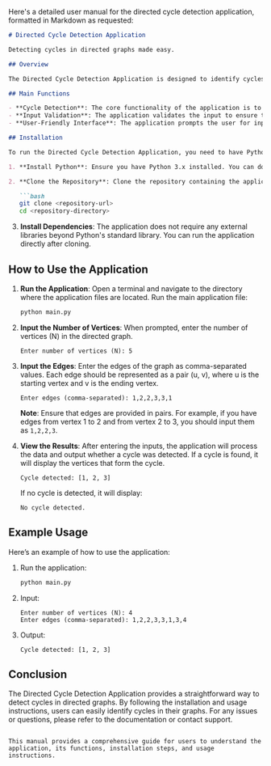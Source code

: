 Here's a detailed user manual for the directed cycle detection application, formatted in Markdown as requested:

```markdown
# Directed Cycle Detection Application

Detecting cycles in directed graphs made easy.

## Overview

The Directed Cycle Detection Application is designed to identify cycles in directed graphs based on user-defined vertices and edges. This application utilizes depth-first search (DFS) to traverse the graph and detect cycles efficiently.

## Main Functions

- **Cycle Detection**: The core functionality of the application is to detect cycles in a directed graph. The user can input the number of vertices and the edges of the graph, and the application will return any detected cycles.
- **Input Validation**: The application validates the input to ensure that edges are provided in pairs and that all vertices are within the specified range.
- **User-Friendly Interface**: The application prompts the user for input and provides clear output messages regarding the detection of cycles.

## Installation

To run the Directed Cycle Detection Application, you need to have Python installed on your system. Follow these steps to set up the environment:

1. **Install Python**: Ensure you have Python 3.x installed. You can download it from [python.org](https://www.python.org/downloads/).

2. **Clone the Repository**: Clone the repository containing the application files.

   ```bash
   git clone <repository-url>
   cd <repository-directory>
   ```

3. **Install Dependencies**: The application does not require any external libraries beyond Python's standard library. You can run the application directly after cloning.

## How to Use the Application

1. **Run the Application**: Open a terminal and navigate to the directory where the application files are located. Run the main application file:

   ```bash
   python main.py
   ```

2. **Input the Number of Vertices**: When prompted, enter the number of vertices (N) in the directed graph.

   ```
   Enter number of vertices (N): 5
   ```

3. **Input the Edges**: Enter the edges of the graph as comma-separated values. Each edge should be represented as a pair (u, v), where u is the starting vertex and v is the ending vertex.

   ```
   Enter edges (comma-separated): 1,2,2,3,3,1
   ```

   **Note**: Ensure that edges are provided in pairs. For example, if you have edges from vertex 1 to 2 and from vertex 2 to 3, you should input them as `1,2,2,3`.

4. **View the Results**: After entering the inputs, the application will process the data and output whether a cycle was detected. If a cycle is found, it will display the vertices that form the cycle.

   ```
   Cycle detected: [1, 2, 3]
   ```

   If no cycle is detected, it will display:

   ```
   No cycle detected.
   ```

## Example Usage

Here’s an example of how to use the application:

1. Run the application:

   ```bash
   python main.py
   ```

2. Input:

   ```
   Enter number of vertices (N): 4
   Enter edges (comma-separated): 1,2,2,3,3,1,3,4
   ```

3. Output:

   ```
   Cycle detected: [1, 2, 3]
   ```

## Conclusion

The Directed Cycle Detection Application provides a straightforward way to detect cycles in directed graphs. By following the installation and usage instructions, users can easily identify cycles in their graphs. For any issues or questions, please refer to the documentation or contact support.
```

This manual provides a comprehensive guide for users to understand the application, its functions, installation steps, and usage instructions.